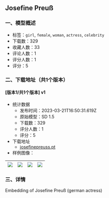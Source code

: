 ## Josefine Preuß
### 一、模型概述

- 标签：`girl`, `female`, `woman`, `actress`, `celebrity`
- 下载数：329
- 收藏人数：33
- 评论人数：1
- 评分人数：1
- 评分：5

### 二、下载地址（共1个版本）

#### [版本1/共1个版本] v1

- 统计数据
  - 发布时间：2023-03-21T16:50:31.619Z
  - 原始模型：SD 1.5
  - 下载数：329
  - 评分人数：1
  - 评分：5
- 下载地址
  - [josefinepreuss.pt](https://civitai.com/api/download/models/26846)
- 样例图像：

| <img src="https://image.civitai.com/xG1nkqKTMzGDvpLrqFT7WA/c49caa9c-5ee1-42e4-cb48-1c8eac774600/width=450/295778.jpeg" /> | <img src="https://image.civitai.com/xG1nkqKTMzGDvpLrqFT7WA/7f4b84cb-bae3-4ff9-94bd-188a5c327c00/width=450/295783.jpeg" /> | <img src="https://image.civitai.com/xG1nkqKTMzGDvpLrqFT7WA/bd038ba8-ed11-47cb-3c58-d4dc72be1000/width=450/295782.jpeg" /> | <img src="https://image.civitai.com/xG1nkqKTMzGDvpLrqFT7WA/3da39ab8-ba58-403b-e475-b60f200b1000/width=450/295781.jpeg" /> |
| ---- | ---- | ---- | ---- |


### 三、详情
<p>Embedding of Josefine Preuß (german actress)</p>